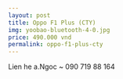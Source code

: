 ```yaml
---
layout: post
title: Oppo F1 Plus (CTY)
img: yoobao-bluetooth-4-0.jpg
price: 490.000 vnd
permalink: oppo-f1-plus-cty
---
```

Lien he a.Ngoc ~ 090 719 88 164
